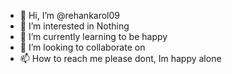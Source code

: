 - 👋 Hi, I’m @rehankarol09
- 👀 I’m interested in Nothing
- 🌱 I’m currently learning to be happy
- 💞️ I’m looking to collaborate on  
- 📫 How to reach me please dont, Im happy alone

<!---
rehankarol09/rehankarol09 is a ✨ special ✨ repository because its `README.md` (this file) appears on your GitHub profile.
You can click the Preview link to take a look at your changes.
--->
